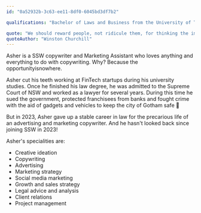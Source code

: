 ```yaml
---
id: "0a52932b-3c63-ee11-8df0-6045bd3df7b2"

qualifications: "Bachelor of Laws and Business from the University of Technology Sydney; AWARD School Graduate"

quote: "We should reward people, not ridicule them, for thinking the impossible."
quoteAuthor: "Winston Churchill"
---
```


Asher is a SSW copywriter and Marketing Assistant who loves anything and everything to do with copywriting. Why? Because the opportunityisnowhere.

Asher cut his teeth working at FinTech startups during his university studies. Once he finished his law degree, he was admitted to the Supreme Court of NSW and worked as a lawyer for several years. During this time he sued the government, protected franchisees from banks and fought crime with the aid of gadgets and vehicles to keep the city of Gotham safe 🦇  

But in 2023, Asher gave up a stable career in law for the precarious life of an advertising and marketing copywriter. And he hasn't looked back since joining SSW in 2023!

Asher's specialities are:

- Creative ideation 
- Copywriting 
- Advertising 
- Marketing strategy 
- Social media marketing
- Growth and sales strategy 
- Legal advice and analysis
- Client relations 
- Project management 
